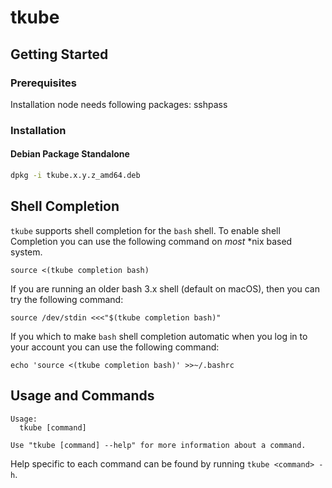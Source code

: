 # tkube

## Getting Started

### Prerequisites
Installation node needs following packages:
sshpass

### Installation

#### Debian Package Standalone
```sh
dpkg -i tkube.x.y.z_amd64.deb
```

## Shell Completion

`tkube` supports shell completion for the `bash` shell. To enable shell
Completion you can use the following command on *most* \*nix based system.

```shell
source <(tkube completion bash)
```

If you are running an older bash 3.x shell (default on macOS), then you can try
the following command:

```shell
source /dev/stdin <<<"$(tkube completion bash)"
```

If you which to make `bash` shell completion automatic when you log in to your
account you can use the following command:

```shell
echo 'source <(tkube completion bash)' >>~/.bashrc
```

## Usage and Commands

```shell
Usage:
  tkube [command]

Use "tkube [command] --help" for more information about a command.
```

Help specific to each command can be found by running `tkube <command> -h`.
